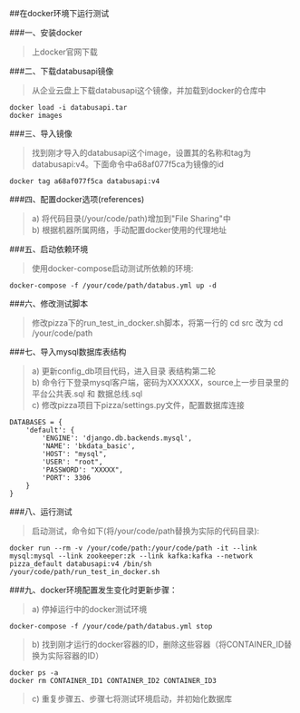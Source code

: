 ##在docker环境下运行测试


###一、安装docker
>上docker官网下载

###二、下载databusapi镜像
>从企业云盘上下载databusapi这个镜像，并加载到docker的仓库中
```
docker load -i databusapi.tar
docker images
```

###三、导入镜像
>找到刚才导入的databusapi这个image，设置其的名称和tag为databusapi:v4。下面命令中a68af077f5ca为镜像的id
```
docker tag a68af077f5ca databusapi:v4
```

###四、配置docker选项(references)
>a) 将代码目录(/your/code/path)增加到"File Sharing"中<br/>
>b) 根据机器所属网络，手动配置docker使用的代理地址

###五、启动依赖环境
>使用docker-compose启动测试所依赖的环境:
```
docker-compose -f /your/code/path/databus.yml up -d
```

###六、修改测试脚本
>修改pizza下的run_test_in_docker.sh脚本，将第一行的 cd src 改为 cd /your/code/path

###七、导入mysql数据库表结构
>a) 更新config_db项目代码，进入目录 表结构第二轮 <br/>
>b) 命令行下登录mysql客户端，密码为XXXXXX，source上一步目录里的 平台公共表.sql 和 数据总线.sql <br/>
>c) 修改pizza项目下pizza/settings.py文件，配置数据库连接
```
DATABASES = {
    'default': {
        'ENGINE': 'django.db.backends.mysql',
        'NAME': 'bkdata_basic',
        'HOST': "mysql",
        'USER': "root",
        'PASSWORD': "XXXXX",
        'PORT': 3306
    }
}
```

###八、运行测试
>启动测试，命令如下(将/your/code/path替换为实际的代码目录):
```
docker run --rm -v /your/code/path:/your/code/path -it --link mysql:mysql --link zookeeper:zk --link kafka:kafka --network pizza_default databusapi:v4 /bin/sh /your/code/path/run_test_in_docker.sh
```

###九、docker环境配置发生变化时更新步骤：
>a) 停掉运行中的docker测试环境<br/>
```
docker-compose -f /your/code/path/databus.yml stop
```
>b) 找到刚才运行的docker容器的ID，删除这些容器（将CONTAINER_ID替换为实际容器的ID）<br/>
```
docker ps -a
docker rm CONTAINER_ID1 CONTAINER_ID2 CONTAINER_ID3
```
>c) 重复步骤五、步骤七将测试环境启动，并初始化数据库<br/>
